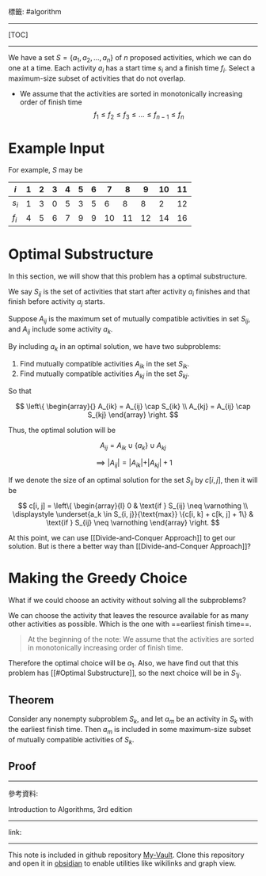 標籤: #algorithm 

---

[TOC]

---

We have a set $S = \{a_1, a_2, \dots, a_n\}$ of $n$ proposed activities, which we can do one at a time. Each activity $a_i$ has a start time $s_i$ and a finish time $f_i$. Select a maximum-size subset of activities that do not overlap.

- We assume that the activities are sorted in monotonically increasing order of finish time
$$f_1 \leq f_2 \leq f_3 \leq \dots \leq f_{n - 1} \leq f_n$$

# Example Input

For example, $S$ may be

| $i$   | $1$ | $2$ | $3$ | $4$ | $5$ | $6$ | $7$  | $8$  | $9$  | $10$ | $11$ |
| ----- | --- | --- | --- | --- | --- | --- | ---- | ---- | ---- | ---- | ---- |
| $s_i$ | $1$ | $3$ | $0$ | $5$ | $3$ | $5$ | $6$  | $8$  | $8$  | $2$  | $12$ |
| $f_i$ | $4$ | $5$ | $6$ | $7$ | $9$ | $9$ | $10$ | $11$ | $12$ | $14$ | $16$ | 

# Optimal Substructure

In this section, we will show that this problem has a optimal substructure.

We say $S_{ij}$ is the set of activities that start after activity $a_i$ finishes and that finish before activity $a_j$ starts.

Suppose $A_{ij}$ is the maximum set of mutually compatible activities in set $S_{ij}$, and $A_{ij}$ include some activity $a_k$.

By including $a_k$ in an optimal solution, we have two subproblems:
1. Find mutually compatible activities $A_{ik}$ in the set $S_{ik}$.
2. Find mutually compatible activities $A_{kj}$ in the set $S_{kj}$.

So that

$$
\left\{
	\begin{array}{}
		A_{ik} = A_{ij} \cap S_{ik} \\
		A_{kj} = A_{ij} \cap S_{kj}
	\end{array}
\right.
$$

Thus, the optimal solution will be

$$A_{ij} = A_{ik} \cup \{a_k\} \cup A_{kj}$$

$$\implies \vert A_{ij} \vert = \vert A_{ik}\vert + 
\vert A_{kj} \vert + 1$$

If we denote the size of an optimal solution for the set $S_{ij}$ by $c[i, j]$, then it will be

$$
c[i, j] = 
\left\{
	\begin{array}{l}
		0 & \text{if } S_{ij} \neq \varnothing \\
		\displaystyle \underset{a_k \in S_{i, j}}{\text{max}} \{c[i, k] + c[k, j] + 1\} &
		\text{if } S_{ij} \neq \varnothing
	\end{array}
\right.
$$

At this point, we can use [[Divide-and-Conquer Approach]] to get our solution. But is there a better way than [[Divide-and-Conquer Approach]]?

# Making the Greedy Choice

What if we could choose an activity without solving all the subproblems?

We can choose the activity that leaves the resource available for as many other activities as possible. Which is the one with ==earliest finish time==.

> At the beginning of the note:
> We assume that the activities are sorted in monotonically increasing order of finish time.

Therefore the optimal choice will be $a_1$. Also, we have find out that this problem has [[#Optimal Substructure]], so the next choice will be in $S_{1j}$.

## Theorem

Consider any nonempty subproblem $S_k$, and let $a_m$ be an activity in $S_k$ with the earliest finish time. Then $a_m$ is included in some maximum-size subset of mutually compatible activities of $S_k$.

## Proof



---

參考資料:

Introduction to Algorithms, 3rd edition

---

link:


---

This note is included in github repository [My-Vault](https://github.com/LittleD3092/My-Vault.git). Clone this repository and open it in [obsidian](https://obsidian.md/) to enable utilities like wikilinks and graph view.